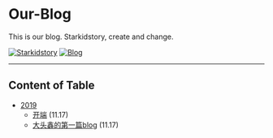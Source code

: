 # Our-Blog

This is our blog. Starkidstory, create and change.

[![Starkidstory](https://img.shields.io/badge/This%20is-Starkidstory-blue)](http://starkidstory.com)
[![Blog](https://img.shields.io/badge/-Our--Blog-red)]()

---

## Content of Table

- [2019](2019/)
  - [开端](2019/开端-20191117.md) (11.17)
  - [大头鑫的第一篇blog](2019/大头鑫的第一篇blog-20191117.md) (11.17)
